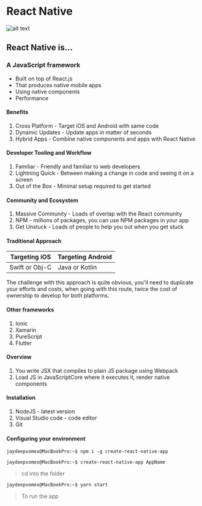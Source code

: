 # React Native

![alt text](https://www.jameelmukadam.com/wp-content/uploads/2017/10/reactnative.png "React Native")

## React Native is...
### A JavaScript framework
- Built on top of React.js
- That produces native mobile apps 
- Using native components
- Performance

#### Benefits

1. Cross Platform - Target iOS and Android with same code
2. Dynamic Updates - Update apps in matter of seconds
3. Hybrid Apps - Combine native components and apps with React Native

#### Developer Tooling and Workflow

1. Familiar - Friendly and familiar to web developers
2. Lightning Quick - Between making a change in code and seeing it on a screen
3. Out of the Box - Minimal setup required to get started

#### Community and Ecosystem

1. Massive Community - Loads of overlap with the React community
2. NPM - millions of packages, you can use NPM packages in your app
3. Get Unstuck - Loads of people to help you out when you get stuck

#### Traditional Approach

| Targeting iOS | Targeting Android |
|---------------|-------------------|
|Swift or Obj-C |Java or Kotlin     |

The challenge with this approach is quite obvious, you'll need to duplicate your efforts and costs, when going with this route, twice the cost of ownership to develop for both platforms.

#### Other frameworks

1. Ionic 
2. Xamarin
3. PureScript
4. Flutter

#### Overview

1. You write JSX that compiles to plain JS package using Webpack
2. Load JS in JavaScriptCore where it executes it, render native components

#### Installation

1. NodeJS - latest version
2. Visual Studio code - code editor
3. Git

#### Configuring your environment

```console
jaydeepvomex@MacBookPro:~$ npm i -g create-react-native-app
```

```console
jaydeepvomex@MacBookPro:~$ create-react-native-app AppName
```

> cd into the folder

```console
jaydeepvomex@MacBookPro:~$ yarn start
```

> To run the app

